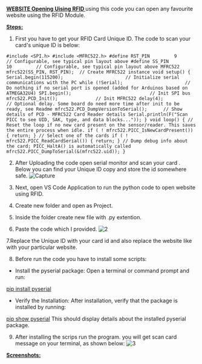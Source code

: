 **[  WEBSITE Opening Uising RFID ](url)**
using this code you can open any favourite website using the RFID Module.

**[Steps:](url)**

1. First you have to get your RFID Card Unique ID. The code to scan your card's unique ID is below:


`#include <SPI.h>
#include <MFRC522.h>
#define RST_PIN         9          // Configurable, see typical pin layout above
#define SS_PIN          10         // Configurable, see typical pin layout above
MFRC522 mfrc522(SS_PIN, RST_PIN);  // Create MFRC522 instance
void setup() {
Serial.begin(115200);                       // Initialize serial communications with the PC
while (!Serial);                       // Do nothing if no serial port is opened (added for Arduinos based on ATMEGA32U4)
            SPI.begin();                             // Init SPI bus
            mfrc522.PCD_Init();              // Init MFRC522
            delay(4);                                             // Optional delay. Some board do need more time after init to be ready, see Readme
            mfrc522.PCD_DumpVersionToSerial();      // Show details of PCD - MFRC522 Card Reader details
            Serial.println(F("Scan PICC to see UID, SAK, type, and data blocks..."));
}
void loop() {
            // Reset the loop if no new card present on the sensor/reader. This saves the entire process when idle.
            if ( ! mfrc522.PICC_IsNewCardPresent()) {
                        return;
            }
            // Select one of the cards
            if ( ! mfrc522.PICC_ReadCardSerial()) {
                        return;
            }
            // Dump debug info about the card; PICC_HaltA() is automatically called
            mfrc522.PICC_DumpToSerial(&(mfrc522.uid));
}`


2.  After Uploading the code open serial monitor and scan your card . Below you can find your Unique ID copy and store the id  somewhere safe.
![Capture](https://github.com/user-attachments/assets/1d88e45c-1b48-466b-960c-a3896438e54c)


3. Next, open VS Code Application to run the python code to open website using RFID.
4. Create new folder and open as Project.
5. Inside the folder create new file with .py extention.
6. Paste the code which I provided.
![2](https://github.com/user-attachments/assets/6ebd9f38-4acb-4a85-8553-4b0d7ced7280)

7.Replace the Unique ID with your card id and also replace the website like with your particular website. 

8. Before run the code you have to install some scripts:

- Install the pyserial package: Open a terminal or command prompt and run:

[pip install pyserial](URL)

- Verify the Installation: After installation, verify that the package is installed by running:

[pip show pyserial](URL)
This should display details about the installed pyserial package.

9. After installing the scrips run the program. you will get scan card message on your terminal, as shown below:
![3](https://github.com/user-attachments/assets/00c29f0b-4c6e-4c8b-80e8-1c6b021f7971)









**[Screenshots:](url)**

